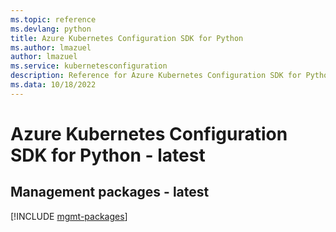 ```yaml
---
ms.topic: reference
ms.devlang: python
title: Azure Kubernetes Configuration SDK for Python
ms.author: lmazuel
author: lmazuel
ms.service: kubernetesconfiguration
description: Reference for Azure Kubernetes Configuration SDK for Python
ms.data: 10/18/2022
---
```

# Azure Kubernetes Configuration SDK for Python - latest

## Management packages - latest
[!INCLUDE [mgmt-packages](kubernetes-configuration-mgmt-index.md)]